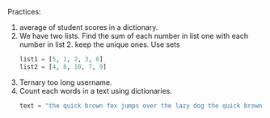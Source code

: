 Practices:
1. average of student scores in a dictionary.
2. We have two lists. Find the sum of each number in list one with each number in list 2. keep the unique ones. Use sets
    ```python
    list1 = [5, 1, 2, 3, 6]
    list2 = [4, 8, 10, 7, 9]
    ```
3. Ternary too long username.
4. Count each words in a text using dictionaries.
    ```python
    text = "the quick brown fox jumps over the lazy dog the quick brown dog barks loudly for the fox"
    ```
